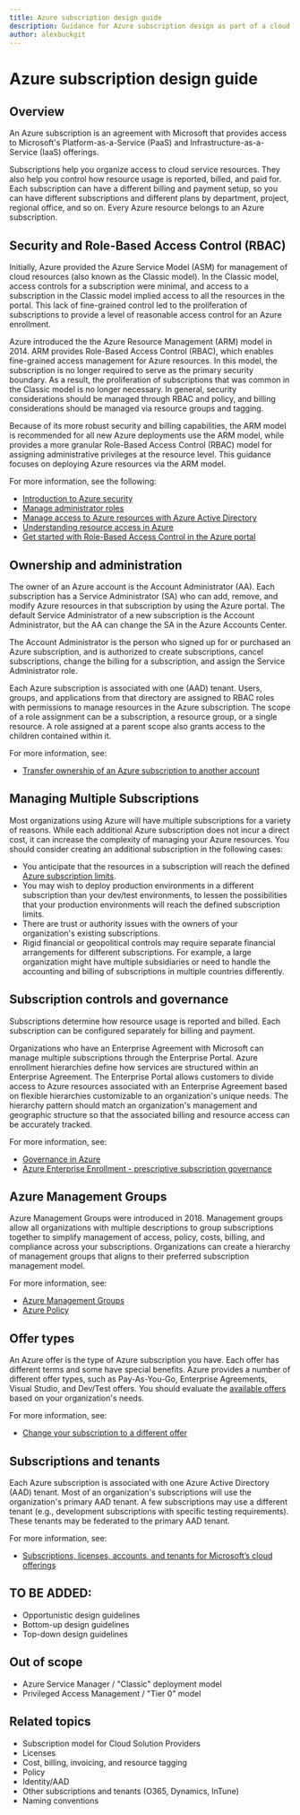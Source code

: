 ```yaml
---
title: Azure subscription design guide
description: Guidance for Azure subscription design as part of a cloud adoption strategy
author: alexbuckgit
---
```


# Azure subscription design guide

## Overview

An Azure subscription is an agreement with Microsoft that provides access to Microsoft's Platform-as-a-Service (PaaS) and Infrastructure-as-a-Service (IaaS) offerings. 

Subscriptions help you organize access to cloud service resources. They also help you control how resource usage is reported, billed, and paid for. Each subscription can have a different billing and payment setup, so you can have different subscriptions and different plans by department, project, regional office, and so on. Every Azure resource belongs to an Azure subscription.

## Security and Role-Based Access Control (RBAC)

Initially, Azure provided the Azure Service Model (ASM) for management of cloud resources (also known as the Classic model). In the Classic model, access controls for a subscription were minimal, and access to a subscription in the Classic model implied access to all the resources in the portal. This lack of fine-grained control led to the proliferation of subscriptions to provide a level of reasonable access control for an Azure enrollment.

Azure introduced the the Azure Resource Management (ARM) model in 2014. ARM provides Role-Based Access Control (RBAC), which enables fine-grained access management for Azure resources. In this model, the subscription is no longer required to serve as the primary security boundary. As a result, the proliferation of subscriptions that was common in the Classic model is no longer necessary. In general, security considerations should be managed through RBAC and policy, and billing considerations should be managed via resource groups and tagging.

Because of its more robust security and billing capabilities, the ARM model is recommended for all new Azure deployments use the ARM model, while provides a more granular Role-Based Access Control (RBAC) model for assigning administrative privileges at the resource level. This guidance focuses on deploying Azure resources via the ARM model.

For more information, see the following:
- [Introduction to Azure security](/azure/security/azure-security)
- [Manage administrator roles](/azure/billing/billing-add-change-azure-subscription-administrator)
- [Manage access to Azure resources with Azure Active Directory](/azure/active-directory/manage-access-to-azure-resources)
- [Understanding resource access in Azure](/azure/active-directory/active-directory-understanding-resource-access)
- [Get started with Role-Based Access Control in the Azure portal](/azure/active-directory/role-based-access-control-what-is)

## Ownership and administration

The owner of an Azure account is the Account Administrator (AA). Each subscription has a Service Administrator (SA) who can add, remove, and modify Azure resources in that subscription by using the Azure portal. The default Service Administrator of a new subscription is the Account Administrator, but the AA can change the SA in the Azure Accounts Center.

The Account Administrator is the person who signed up for or purchased an Azure subscription, and is authorized to create subscriptions, cancel subscriptions, change the billing for a subscription, and assign the Service Administrator role.

Each Azure subscription is associated with one (AAD) tenant. Users, groups, and applications from that directory are assigned to RBAC roles with permissions to manage resources in the Azure subscription. The scope of a role assignment can be a subscription, a resource group, or a single resource. A role assigned at a parent scope also grants access to the children contained within it.

For more information, see:
- [Transfer ownership of an Azure subscription to another account](/azure/billing/billing-subscription-transfer)

## Managing Multiple Subscriptions

Most organizations using Azure will have multiple subscriptions for a variety of reasons. While each additional Azure subscription does not incur a direct cost, it can increase the complexity of managing your Azure resources. You should consider creating an additional subscription in the following cases:
- You anticipate that the resources in a subscription will reach the defined [Azure subscription limits](/azure/azure-subscription-service-limits).
- You may wish to deploy production environments in a different subscription than your dev/test environments, to lessen the possibilities that your production environments will reach the defined subscription limits.
- There are trust or authority issues with the owners of your organization's existing subscriptions.
- Rigid financial or geopolitical controls may require separate financial arrangements for different subscriptions. For example, a large organization might have multiple subsidiaries or need to handle the accounting and billing of subscriptions in multiple countries differently.

## Subscription controls and governance

Subscriptions determine how resource usage is reported and billed. Each subscription can be configured separately for  billing and payment. 

Organizations who have an Enterprise Agreement with Microsoft can manage multiple subscriptions through the Enterprise Portal. Azure enrollment hierarchies define how services are structured within an Enterprise Agreement. The Enterprise Portal allows customers to divide access to Azure resources associated with an Enterprise Agreement based on flexible hierarchies customizable to an organization's unique needs. The hierarchy pattern should match an organization's management and geographic structure so that the associated billing and resource access can be accurately tracked.

For more information, see:
- [Governance in Azure](/azure/security/governance-in-azure#subscription-controls)
- [Azure Enterprise Enrollment - prescriptive subscription governance](/azure/azure-resource-manager/resource-manager-subscription-governance)

## Azure Management Groups

Azure Management Groups were introduced in 2018. Management groups allow all organizations with multiple descriptions to group subscriptions together to simplify management of access, policy, costs, billing, and compliance across your subscriptions. Organizations can create a hierarchy of management groups that aligns to their preferred subscription management model.

For more information, see:
- [Azure Management Groups](/azure/billing/billing-enterprise-mgmt-group-overview)
- [Azure Policy](/azure/azure-policy/azure-policy-introduction)

## Offer types

An Azure offer is the type of Azure subscription you have. Each offer has different terms and some have special benefits. Azure provides a number of different offer types, such as Pay-As-You-Go, Enterprise Agreements, Visual Studio, and Dev/Test offers. You should evaluate the [available offers](https://azure.microsoft.com/en-us/support/legal/offer-details/) based on your organization's needs.

For more information, see:
- [Change your subscription to a different offer](/azure/billing/billing-how-to-switch-azure-offer)

## Subscriptions and tenants

Each Azure subscription is associated with one Azure Active Directory (AAD) tenant. Most of an organization's subscriptions will use the organization's primary AAD tenant. A few subscriptions may use a different tenant (e.g., development subscriptions with specific testing requirements). These tenants may be federated to the primary AAD tenant.  

For more information, see:
- [Subscriptions, licenses, accounts, and tenants for Microsoft’s cloud offerings](https://technet.microsoft.com/en-us/library/mt765146.aspx)

## TO BE ADDED:
- Opportunistic design guidelines
- Bottom-up design guidelines
- Top-down design guidelines

## Out of scope

- Azure Service Manager / "Classic" deployment model
- Privileged Access Management / "Tier 0" model

## Related topics

- Subscription model for Cloud Solution Providers
- Licenses
- Cost, billing, invoicing, and resource tagging
- Policy
- Identity/AAD
- Other subscriptions and tenants (O365, Dynamics, InTune) 
- Naming conventions
